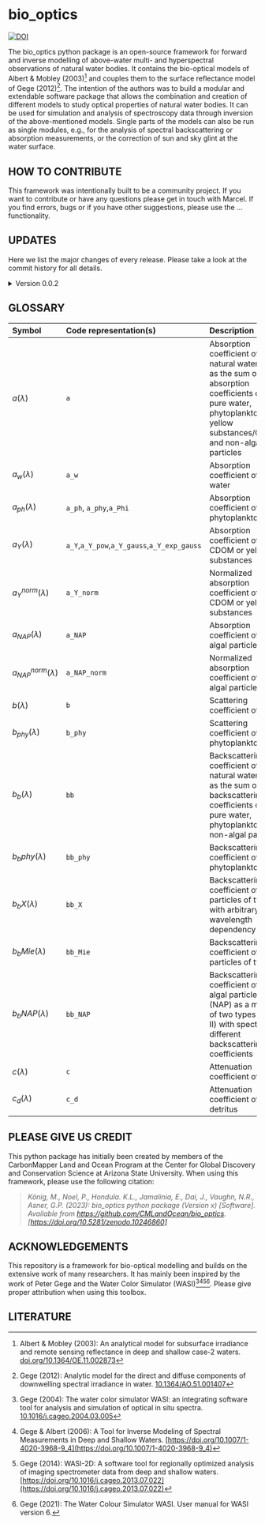 # bio_optics
[![DOI](https://zenodo.org/badge/DOI/10.5281/zenodo.10246861.svg)](https://doi.org/10.5281/zenodo.10246861)

The bio_optics python package is an open-source framework for forward and inverse modelling of above-water multi- and hyperspectral observations of natural water bodies. It contains the bio-optical models of Albert & Mobley (2003)[^1] and couples them to the surface reflectance model of Gege (2012)[^2]. The intention of the authors was to build a modular and extendable software package that allows the combination and creation of different models to study optical properties of natural water bodies. It can be used for simulation and analysis of spectroscopy data through inversion of the above-mentioned models. Single parts of the models can also be run as single modules, e.g., for the analysis of spectral backscattering or absorption measurements, or the correction of sun and sky glint at the water surface. 

## HOW TO CONTRIBUTE
This framework was intentionally built to be a community project. If you want to contribute or have any questions please get in touch with Marcel. If you find errors, bugs or if you have other suggestions, please use the ... functionality.

## UPDATES
Here we list the major changes of every release. Please take a look at the commit history for all details.

<details>
<summary>Version 0.0.2</summary>

- Integration of HEREON bio-optical model including a split of `a_d` into `a_md` and `a_bd`, and `b_d` into `b_bd` and `b_md` 
- Renaming of key variables and functions following the style `Quantity_Specification` to better resemble symbolism typically used in the bio-optical community (e.g., $b_{bw}$ is now represented as `bb_w` instead of `b_bw` and $R_{rs}$ is now represented as `Rrs` instead of `R_rs`). See the new GLOSSARY for details.
- Integration of OPSHAL for identification of optically shallow water
</details>


## GLOSSARY
| Symbol            | Code representation(s) | Description | Unit |
| :---------------- | :------- | :---- | :---- |
| $a(\lambda)$       |   `a`   | Absorption coefficient of a natural water body as the sum of the absorption coefficients of pure water, phytoplankton, yellow substances/CDOM, and non-algal particles | $\text{m}^{-1}$ |
| $a_w(\lambda)$       |   `a_w`   | Absorption coefficient of pure water | $\text{m}^{-1}$ |
| $a_{ph}(\lambda)$       |   `a_ph`, `a_phy`,`a_Phi`   | Absorption coefficient of phytoplankton | $\text{m}^{-1}$ |
| $a_Y(\lambda)$       |   `a_Y`,`a_Y_pow`,`a_Y_gauss`,`a_Y_exp_gauss`   | Absorption coefficient of CDOM or yellow substances | $\text{m}^{-1}$ |
| $a_Y^{norm}(\lambda)$       |   `a_Y_norm`   | Normalized absorption coefficient of CDOM or yellow substances | $\text{m}^{-1}$ |
| $a_{NAP}(\lambda)$       |   `a_NAP`   | Absorption coefficient of non-algal particles | $\text{m}^{-1}$ |
| $a_{NAP}^{norm}(\lambda)$       |   `a_NAP_norm`   | Normalized absorption coefficient of non-algal particles | $\text{m}^{-1}$ |
| $b(\lambda)$       |   `b`   | Scattering coefficient of water | $\text{m}^{-1}$ |
| $b_{phy}(\lambda)$       |   `b_phy`   | Scattering coefficient of phytoplankton | $\text{m}^{-1}$ |
| $b_b(\lambda)$       |   `bb`   | Backscattering coefficient of a natural water body as the sum of the backscattering coefficients of pure water, phytoplankton and non-algal particles | $\text{m}^{-1}$ |
| $b_bphy(\lambda)$       |   `bb_phy`   | Backscattering coefficient of phytoplankton | $\text{m}^{-1}$ |
| $b_bX(\lambda)$       |   `bb_X`   | Backscattering coefficient of particles of type I with arbitrary wavelength dependency | $\text{m}^{-1}$ |
| $b_bMie(\lambda)$       |   `bb_Mie`   | Backscattering coefficient of particles of type II | $\text{m}^{-1}$ |
| $b_bNAP(\lambda)$       |   `bb_NAP`   | Backscattering coefficient of non-algal particles (NAP) as a mixture of two types (I and II) with spectrally different backscattering coefficients | $\text{m}^{-1}$ |
| $c(\lambda)$       |   `c`   | Attenuation coefficient of water | $\text{m}^{-1}$ |
| $c_d(\lambda)$       |   `c_d`   | Attenuation coefficient of detritus | $\text{m}^{-1}$ |

## PLEASE GIVE US CREDIT
This python package has initially been created by members of the CarbonMapper Land and Ocean Program at the Center for Global Discovery and Conservation Science at Arizona State University. When using this framework, please use the following citation:

> _König, M., Noel, P., Hondula. K.L., Jamalinia, E., Dai, J., Vaughn, N.R., Asner, G.P. (2023): bio_optics python package (Version x) [Software]. Available from https://github.com/CMLandOcean/bio_optics. [https://doi.org/10.5281/zenodo.10246860]_

## ACKNOWLEDGEMENTS
This repository is a framework for bio-optical modelling and builds on the extensive work of many researchers. It has mainly been inspired by the work of Peter Gege and the Water Color Simulator (WASI)[^3][^4][^5][^6]. Please give proper attribution when using this toolbox.

## LITERATURE
[^1]: Albert & Mobley (2003): An analytical model for subsurface irradiance and remote sensing reflectance in deep and shallow case-2 waters. [doi.org/10.1364/OE.11.002873](https://doi.org/10.1364/OE.11.002873)

[^2]: Gege (2012): Analytic model for the direct and diffuse components of downwelling spectral irradiance in water. [10.1364/AO.51.001407](https://doi.org/10.1364/AO.51.001407)

[^3]: Gege (2004): The water color simulator WASI: an integrating software tool for analysis and simulation of optical in situ spectra. [10.1016/j.cageo.2004.03.005](https://doi.org/10.1016/j.cageo.2004.03.005)

[^4]: Gege & Albert (2006): A Tool for Inverse Modeling of Spectral Measurements in Deep and Shallow Waters. [https://doi.org/10.1007/1-4020-3968-9_4](https://doi.org/10.1007/1-4020-3968-9_4)

[^5]: Gege (2014): WASI-2D: A software tool for regionally optimized analysis of imaging spectrometer data from deep and shallow waters. [https://doi.org/10.1016/j.cageo.2013.07.022](https://doi.org/10.1016/j.cageo.2013.07.022)

[^6]: Gege (2021): The Water Colour Simulator WASI. User manual for WASI version 6.
